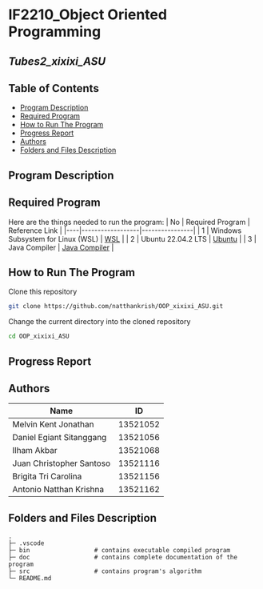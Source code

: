 # IF2210_Object Oriented Programming
## *Tubes2_xixixi_ASU*


## **Table of Contents**
* [Program Description](#program-description)
* [Required Program](#required-program)
* [How to Run The Program](#how-to-run-the-program)
* [Progress Report](#progress-report)
* [Authors](#authors)
* [Folders and Files Description](#folders-and-files-description)

## **Program Description**


## **Required Program**
Here are the things needed to run the program:
| No | Required Program | Reference Link |
|----|------------------|----------------|
| 1 | Windows Subsystem for Linux (WSL) | [WSL](https://learn.microsoft.com/en-us/windows/wsl/install) |
| 2 | Ubuntu 22.04.2 LTS | [Ubuntu](https://ubuntu.com/download/desktop) |
| 3 | Java Compiler | [Java Compiler]() |



## **How to Run The Program**

Clone this repository </br>
```sh
git clone https://github.com/natthankrish/OOP_xixixi_ASU.git
```

Change the current directory into the cloned repository </br>
```sh
cd OOP_xixixi_ASU
```


## **Progress Report**

## **Authors**
| Name | ID |
|-----|----|
| Melvin Kent Jonathan | 13521052 |
| Daniel Egiant Sitanggang | 13521056 |
| Ilham Akbar  | 13521068 |
| Juan Christopher Santoso | 13521116 | 
| Brigita Tri Carolina | 13521156 | 
| Antonio Natthan Krishna | 13521162 | 


## **Folders and Files Description**
    .
    ├─ .vscode    
    ├─ bin                  # contains executable compiled program
    ├─ doc                  # contains complete documentation of the program
    ├─ src                  # contains program's algorithm 
    └─ README.md